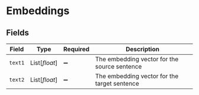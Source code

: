 # Embeddings


## Fields

| Field                                        | Type                                         | Required                                     | Description                                  |
| -------------------------------------------- | -------------------------------------------- | -------------------------------------------- | -------------------------------------------- |
| `text1`                                      | List[*float*]                                | :heavy_minus_sign:                           | The embedding vector for the source sentence |
| `text2`                                      | List[*float*]                                | :heavy_minus_sign:                           | The embedding vector for the target sentence |